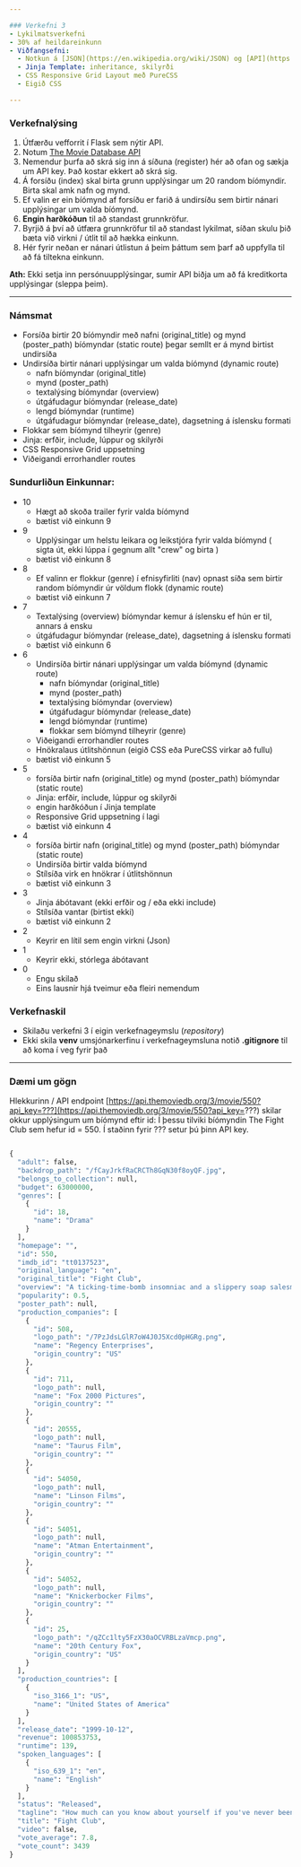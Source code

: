 ```yaml
---

### Verkefni 3
- Lykilmatsverkefni
- 30% af heildareinkunn
- Viðfangsefni:
  - Notkun á [JSON](https://en.wikipedia.org/wiki/JSON) og [API](https://en.wikipedia.org/wiki/API_key)
  - Jinja Template: inheritance, skilyrði
  - CSS Responsive Grid Layout með PureCSS
  - Eigið CSS 

---
```


### Verkefnalýsing
 
1. Útfærðu vefforrit í Flask sem nýtir API.
1. Notum [The Movie Database API](https://developers.themoviedb.org/3/getting-started/introduction)  
1. Nemendur þurfa að skrá sig inn á síðuna (register) hér að ofan og sækja um API key.  Það kostar ekkert að skrá sig.
1. Á forsíðu (index) skal birta grunn upplýsingar um 20 random bíómyndir.  Birta skal amk nafn og mynd.
1. Ef valin er ein bíómynd af forsíðu er farið á undirsíðu sem birtir nánari upplýsingar um valda bíómynd.
1. **Engin harðkóðun** til að standast grunnkröfur.
1. Byrjið á því að útfæra grunnkröfur til að standast lykilmat, síðan skulu þið bæta við virkni / útlit til að hækka einkunn.
1. Hér fyrir neðan er nánari útlistun á þeim þáttum sem þarf að uppfylla til að fá tiltekna einkunn.


**Ath:** Ekki setja inn persónuupplýsingar, sumir API biðja um að fá kreditkorta upplýsingar (sleppa þeim).<br>

---
### Námsmat

- Forsíða birtir 20 bíómyndir með nafni (original_title) og mynd (poster_path) bíómyndar (static route) þegar semllt er á mynd birtist undirsíða
- Undirsíða birtir nánari upplýsingar um valda bíómynd (dynamic route)
    - nafn bíómyndar (original_title)
    - mynd (poster_path)
    - textalýsing bíómyndar (overview)
    - útgáfudagur bíómyndar (release_date)
    - lengd bíómyndar (runtime)
    - útgáfudagur bíómyndar (release_date), dagsetning á íslensku formati
 - Flokkar sem bíómynd tilheyrir (genre)
 - Jinja: erfðir, include, lúppur og skilyrði
 - CSS Responsive Grid uppsetning
 - Viðeigandi errorhandler routes    

### Sundurliðun Einkunnar:

- 10
  - Hægt að skoða trailer fyrir valda bíómynd 
  - bætist við einkunn 9
- 9
  - Upplýsingar um helstu leikara og leikstjóra fyrir valda bíómynd ( sigta út, ekki lúppa í gegnum allt "crew" og birta )
  - bætist við einkunn 8
- 8
  - Ef valinn er flokkur (genre) í efnisyfirliti (nav) opnast síða sem birtir random bíómyndir úr völdum flokk (dynamic route)
  - bætist við einkunn 7 
- 7
  - Textalýsing (overview) bíómyndar kemur á íslensku ef hún er til, annars á ensku
  - útgáfudagur bíómyndar (release_date), dagsetning á íslensku formati
  - bætist við einkunn 6
- 6
  - Undirsíða birtir nánari upplýsingar um valda bíómynd (dynamic route)
    - nafn bíómyndar (original_title)
    - mynd (poster_path)
    - textalýsing bíómyndar (overview)
    - útgáfudagur bíómyndar (release_date)
    - lengd bíómyndar (runtime)
    - flokkar sem bíómynd tilheyrir (genre)
  - Viðeigandi errorhandler routes  
  - Hnökralaus útlitshönnun (eigið CSS eða PureCSS virkar að fullu)  
  - bætist við einkunn 5
- 5
  - forsíða birtir nafn (original_title) og mynd (poster_path) bíómyndar (static route)
  - Jinja: erfðir, include, lúppur og skilyrði
  - engin harðkóðun í Jinja template
  - Responsive Grid uppsetning í lagi
  - bætist við einkunn 4
- 4
  - forsíða birtir nafn (original_title) og mynd (poster_path) bíómyndar (static route)
  - Undirsíða birtir valda bíómynd
  - Stílsíða virk en hnökrar í útlitshönnun 
  - bætist við einkunn 3
- 3   
  - Jinja ábótavant (ekki erfðir og / eða  ekki include)
  - Stílsíða vantar (birtist ekki)
  - bætist við einkunn 2 
- 2
  - Keyrir en lítil sem engin virkni (Json)
- 1
  - Keyrir ekki, stórlega ábótavant
- 0
  - Engu skilað
  - Eins lausnir hjá tveimur eða fleiri nemendum


### Verkefnaskil

- Skilaðu verkefni 3 í eigin verkefnageymslu (_repository_) 
- Ekki skila **venv** umsjónarkerfinu í verkefnageymsluna notið  **.gitignore** til að koma í veg fyrir það

---

### Dæmi um gögn
Hlekkurinn / API endpoint [https://api.themoviedb.org/3/movie/550?api_key=???](https://api.themoviedb.org/3/movie/550?api_key=???) skilar okkur upplýsingum um bíómynd eftir id:  Í þessu tilviki bíómyndin The Fight Club sem hefur id = 550.  Í staðinn fyrir ??? setur þú þinn API key.
```python

{
  "adult": false,
  "backdrop_path": "/fCayJrkfRaCRCTh8GqN30f8oyQF.jpg",
  "belongs_to_collection": null,
  "budget": 63000000,
  "genres": [
    {
      "id": 18,
      "name": "Drama"
    }
  ],
  "homepage": "",
  "id": 550,
  "imdb_id": "tt0137523",
  "original_language": "en",
  "original_title": "Fight Club",
  "overview": "A ticking-time-bomb insomniac and a slippery soap salesman channel primal male aggression into a shocking new form of therapy. Their concept catches on, with underground \"fight clubs\" forming in every town, until an eccentric gets in the way and ignites an out-of-control spiral toward oblivion.",
  "popularity": 0.5,
  "poster_path": null,
  "production_companies": [
    {
      "id": 508,
      "logo_path": "/7PzJdsLGlR7oW4J0J5Xcd0pHGRg.png",
      "name": "Regency Enterprises",
      "origin_country": "US"
    },
    {
      "id": 711,
      "logo_path": null,
      "name": "Fox 2000 Pictures",
      "origin_country": ""
    },
    {
      "id": 20555,
      "logo_path": null,
      "name": "Taurus Film",
      "origin_country": ""
    },
    {
      "id": 54050,
      "logo_path": null,
      "name": "Linson Films",
      "origin_country": ""
    },
    {
      "id": 54051,
      "logo_path": null,
      "name": "Atman Entertainment",
      "origin_country": ""
    },
    {
      "id": 54052,
      "logo_path": null,
      "name": "Knickerbocker Films",
      "origin_country": ""
    },
    {
      "id": 25,
      "logo_path": "/qZCc1lty5FzX30aOCVRBLzaVmcp.png",
      "name": "20th Century Fox",
      "origin_country": "US"
    }
  ],
  "production_countries": [
    {
      "iso_3166_1": "US",
      "name": "United States of America"
    }
  ],
  "release_date": "1999-10-12",
  "revenue": 100853753,
  "runtime": 139,
  "spoken_languages": [
    {
      "iso_639_1": "en",
      "name": "English"
    }
  ],
  "status": "Released",
  "tagline": "How much can you know about yourself if you've never been in a fight?",
  "title": "Fight Club",
  "video": false,
  "vote_average": 7.8,
  "vote_count": 3439
}
```
